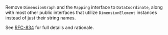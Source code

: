 Remove `DimensionGraph` and the `Mapping` interface to `DataCoordinate`, along with most other public interfaces that utilize `DimensionElement` instances instead of just their string names.

See [RFC-834](https://rubinobs.atlassian.net/browse/RFC-834) for full details and rationale.

